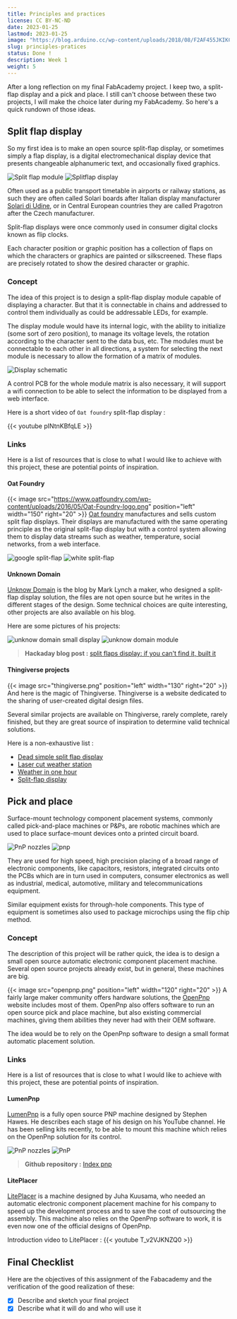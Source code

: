 ```yaml
---
title: Principles and practices
license: CC BY-NC-ND
date: 2023-01-25
lastmod: 2023-01-25
image: "https://blog.arduino.cc/wp-content/uploads/2018/08/F2AF455JKIKCY2N.LARGE_-1024x761.jpg"
slug: principles-pratices
status: Done !
description: Week 1
weight: 5
---
```


After a long reflection on my final FabAcademy project. I keep two, a split-flap display and a pick and place. I still can't choose between these two projects, I will make the choice later during my FabAcademy. So here's a quick rundown of those ideas.

## Split flap display

So my first idea is to make an open source split-flap display, or sometimes simply a flap display, is a digital electromechanical display device that presents changeable alphanumeric text, and occasionally fixed graphics.

![Split flap module](splitflap-1.jpg) ![Splitflap display](splitflap-2.jpg)

Often used as a public transport timetable in airports or railway stations, as such they are often called Solari boards after Italian display manufacturer [Solari di Udine](https://www.solari.it/it/), or in Central European countries they are called Pragotron after the Czech manufacturer.

Split-flap displays were once commonly used in consumer digital clocks known as flip clocks. 

Each character position or graphic position has a collection of flaps on which the characters or graphics are painted or silkscreened. These flaps are precisely rotated to show the desired character or graphic.

### Concept

The idea of this project is to design a split-flap display module capable of displaying a character. But that it is connectable in chains and addressed to control them individually as could be addressable LEDs, for example. 

The display module would have its internal logic, with the ability to initialize (some sort of zero position), to manage its voltage levels, the rotation according to the character sent to the data bus, etc. The modules must be connectable to each other in all directions, a system for selecting the next module is necessary to allow the formation of a matrix of modules. 

![Display schematic](schema.svg)
<!-- TODO: check theme html generation to remove margin on svg markdown tag -->
A control PCB for the whole module matrix is also necessary, it will support a wifi connection to be able to select the information to be displayed from a web interface.

Here is a short video of ```Oat foundry``` split-flap display :

{{< youtube pINtnKBfqLE >}}

### Links

Here is a list of resources that is close to what I would like to achieve with this project, these are potential points of inspiration.

#### Oat Foundry

{{< image src="https://www.oatfoundry.com/wp-content/uploads/2016/05/Oat-Foundry-logo.png" position="left" width="150" right="20" >}}
[Oat foundry](https://www.oatfoundry.com/split-flap/) manufactures and sells custom split flap displays. Their displays are manufactured with the same operating principle as the original split-flap display but with a control system allowing them to display data streams such as weather, temperature, social networks, from a web interface.

![google split-flap](oatfoundry-1.jpg) ![white split-flap](oatfoundry-2.jpeg)

#### Unknown Domain

[Unknow Domain](http://unknowndomain.co.uk) is the blog by Mark Lynch a maker, who designed a split-flap display solution, the files are not open source but he writes in the different stages of the design. Some technical choices are quite interesting, other projects are also available on his blog.

Here are some pictures of his projects:

![unknow domain small display](unknowdomain-1.jpeg) ![unknow domain module](unknowdomain-2.png)

> **Hackaday blog post :** [split flaps display: if you can't find it, built it](https://hackaday.com/2014/10/04/split-flap-display-if-cant-find-it-built-it/)

#### Thingiverse projects

{{< image src="thingiverse.png" position="left" width="130" right="20" >}}
And here is the magic of Thingiverse. Thingiverse is a website dedicated to the sharing of user-created digital design files.

Several similar projects are available on Thingiverse, rarely complete, rarely finished, but they are great source of inspiration to determine valid technical solutions. 

Here is a non-exhaustive list :
- [Dead simple split flap display](https://www.thingiverse.com/thing:2369832)
- [Laser cut weather station](https://www.thingiverse.com/thing:815981)
- [Weather in one hour](https://www.thingiverse.com/thing:841058)
- [Split-flap display](https://www.thingiverse.com/thing:3402311)

## Pick and place

Surface-mount technology component placement systems, commonly called pick-and-place machines or P&Ps, are robotic machines which are used to place surface-mount devices onto a printed circuit board.

![PnP nozzles](pnp-1.jpg) ![pnp](pnp-2.jpg)

They are used for high speed, high precision placing of a broad range of electronic components, like capacitors, resistors, integrated circuits onto the PCBs which are in turn used in computers, consumer electronics as well as industrial, medical, automotive, military and telecommunications equipment. 

Similar equipment exists for through-hole components. This type of equipment is sometimes also used to package microchips using the flip chip method.

### Concept

The description of this project will be rather quick, the idea is to design a small open source automatic electronic component placement machine. Several open source projects already exist, but in general, these machines are big.

{{< image src="openpnp.png" position="left" width="120" right="20" >}}
A fairly large maker community offers hardware solutions, the [OpenPnp](https://openpnp.org) website includes most of them. OpenPnp also offers software to run an open source pick and place machine, but also existing commercial machines, giving them abilities they never had with their OEM software.

The idea would be to rely on the OpenPnp software to design a small format automatic placement solution.

### Links

Here is a list of resources that is close to what I would like to achieve with this project, these are potential points of inspiration.

#### LumenPnp

[LumenPnp](https://opulo.io/products/lumenpnp-kit) is a fully open source PNP machine designed by Stephen Hawes. He describes each stage of his design on his YouTube channel. He has been selling kits recently, to be able to mount this machine which relies on the OpenPnp solution for its control.

![PnP nozzles](lumenpnp-1.jpg) ![PnP](lumenpnp-2.jpg)

> **Github repository :** [Index pnp](https://github.com/index-machines/index)

#### LitePlacer

[LitePlacer](https://liteplacer.com/) is a machine designed by Juha Kuusama, who needed an automatic electronic component placement machine for his company to speed up the development process and to save the cost of outsourcing the assembly. This machine also relies on the OpenPnp software to work, it is even now one of the official designs of OpenPnp. 

Introduction video to LitePlacer :
{{< youtube T_v2VJKNZQ0 >}}

## Final Checklist

Here are the objectives of this assignment of the Fabacademy and the verification of the good realization of these:
- [X] Describe and sketch your final project
- [X] Describe what it will do and who will use it
